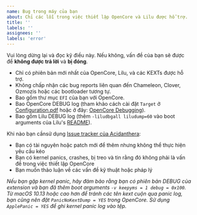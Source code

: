 ```yaml
---
name: Bug trong máy của bạn
about: Chỉ các lỗi trong việc thiết lập OpenCore và Lilu được hỗ trợ.
title: ''
labels: ''
assignees: ''
labels: 'error'
---
```


Vui lòng dừng lại và đọc kỹ điều này. Nếu không, vấn đề của bạn sẽ được để **không được trả lời** và **bị đóng**.

* Chỉ có phiên bản mới nhất của OpenCore, Lilu, và các KEXTs được hỗ trợ.
* Không chấp nhận các bug reports liên quan đến Chameleon, Clover, Ozmozis hoặc các bootloader tương tự.
* Bao gồm thư mục `EFI` của bạn với OpenCore.
* Bao OpenCore DEBUG log (tham khảo cách cài đặt `Target` ở [Configuration.pdf](https://github.com/acidanthera/OpenCorePkg/blob/master/Docs/Configuration.pdf) hoặc ở đây: [OpenCore Debugging](https://viopencore.github.io/OpenCore-Desktop-Guide/troubleshooting/debug.html)).
* Bao gồm Lilu DEBUG log (thêm `-liludbgall liludump=60` vào boot arguments của Lilu's [README](https://github.com/acidanthera/Lilu/blob/master/README.md)).

Khi nào bạn cầnsử dụng [Issue tracker của Acidanthera](https://github.com/acidanthera/bugtracker):

* Bạn có tài nguyên hoặc patch mới để thêm nhưng không thể thực hiện yêu cầu kéo
* Bạn có kernel panics, crashes, bị treo và tin rằng đó không phải là vấn đề trong việc thiết lập OpenCore
* Bạn muốn thảo luận về các vấn đề kỹ thuật hoặc pháp lý

_Nếu bạn gặp kernel panic, hãy đảm bảo rằng bạn có phiên bản DEBUG của extension và bạn đã thêm boot arguments `-v keepyms = 1 debug = 0x100`. Từ macOS 10.13 hoặc cao hơn để tránh các tên kext cuộn qua panic log, bạn cũng nên đặt `PanicNoKextDump = YES` trong OpenCore. Sử dụng `ApplePanic = YES` để ghi kernel panic log vào tệp._
